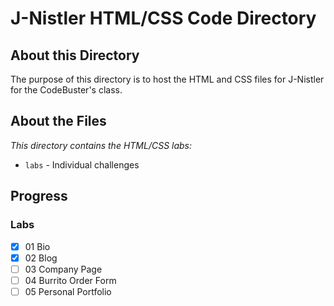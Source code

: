 # J-Nistler HTML/CSS Code Directory

## About this Directory

The purpose of this directory is to host the HTML and CSS files for J-Nistler for the CodeBuster's class.

## About the Files

_This directory contains the HTML/CSS labs:_

- `labs` - Individual challenges

## Progress

### Labs

- [x] 01 Bio
- [x] 02 Blog
- [ ] 03 Company Page
- [ ] 04 Burrito Order Form
- [ ] 05 Personal Portfolio
